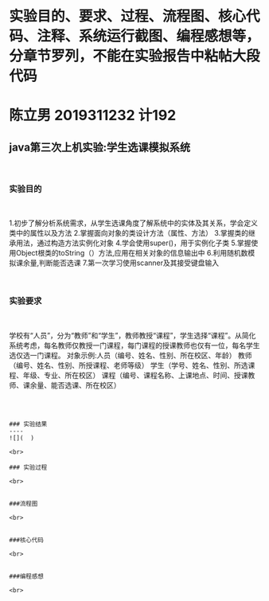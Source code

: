 
# 实验目的、要求、过程、流程图、核心代码、注释、系统运行截图、编程感想等，分章节罗列，不能在实验报告中粘帖大段代码
# 陈立男 2019311232 计192 

## java第三次上机实验:学生选课模拟系统
<br>

### 实验目的  

<br>

1.初步了解分析系统需求，从学生选课角度了解系统中的实体及其关系，学会定义类中的属性以及方法
2.掌握面向对象的类设计方法（属性、方法）
3.掌握类的继承用法，通过构造方法实例化对象
4.学会使用super()，用于实例化子类
5.掌握使用Object根类的toString（）方法,应用在相关对象的信息输出中
6.利用随机数模拟课余量,判断能否选课
7.第一次学习使用scanner及其接受键盘输入


<br>


### 实验要求

<br>

学校有“人员”，分为“教师”和“学生”，教师教授“课程”，学生选择“课程”。从简化系统考虑，每名教师仅教授一门课程，每门课程的授课教师也仅有一位，每名学生选仅选一门课程。
对象示例:人员（编号、姓名、性别、所在校区、年龄）
教师（编号、姓名、性别、所授课程、老师等级）
学生（学号、姓名、性别、所选课程、年级、专业、所在校区）
课程（编号、课程名称、上课地点、时间、授课教师、课余量、能否选课、所在校区）


    
    
<br>

```

### 实验结果
----
![](  )

<br>

### 实验过程

<br>


###流程图

<br>


###核心代码

<br>


###编程感想

<br>
